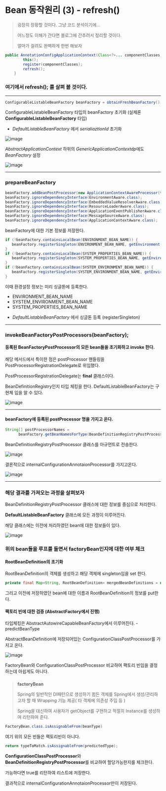 

# Bean 동작원리 (3) - refresh()

> 굉장히 장황할 것이다. 그냥 코드 분석이기에... 
>
> 어느정도 이해가 간다면 블로그에 간추려서 정리할 것이다.
>
> 얼마가 걸려도 완벽하게 한번 해보자



~~~java
public AnnotationConfigApplicationContext(Class<?>... componentClasses) {
		this();
		register(componentClasses);
		refresh();
	}
~~~

### 여기에서 refresh(); 를 살펴 볼 것이다. 

------

~~~java
ConfigurableListableBeanFactory beanFactory = obtainFreshBeanFactory();
~~~



ConfigurableListableBeanFactory 타입의 beanFactory 초기화 (실제론 **ConfigurableListableBeanFactory** 타입)

- *DefaultListableBeanFactory* 에서 *serialiaztionId* 초기화

![image](https://user-images.githubusercontent.com/33277588/75787365-f5a04900-5da9-11ea-8107-3b4834288bae.png)

*AbstractApplicationContext* 하위의 *GenericApplicationContextdp*에도 *BeanFactory* 설정 

![image](https://user-images.githubusercontent.com/33277588/75787513-2da78c00-5daa-11ea-8392-5752cc326670.png)

------



### prepareBeanFactory

```java
beanFactory.addBeanPostProcessor(new ApplicationContextAwareProcessor(this));
beanFactory.ignoreDependencyInterface(EnvironmentAware.class);
beanFactory.ignoreDependencyInterface(EmbeddedValueResolverAware.class);
beanFactory.ignoreDependencyInterface(ResourceLoaderAware.class);
beanFactory.ignoreDependencyInterface(ApplicationEventPublisherAware.class);
beanFactory.ignoreDependencyInterface(MessageSourceAware.class);
beanFactory.ignoreDependencyInterface(ApplicationContextAware.class);
```

beanFactory에 대한 기본 정보를 저장한다.

```java
if (!beanFactory.containsLocalBean(ENVIRONMENT_BEAN_NAME)) {
   beanFactory.registerSingleton(ENVIRONMENT_BEAN_NAME, getEnvironment());
}
if (!beanFactory.containsLocalBean(SYSTEM_PROPERTIES_BEAN_NAME)) {
   beanFactory.registerSingleton(SYSTEM_PROPERTIES_BEAN_NAME, getEnvironment().getSystemProperties());
}
if (!beanFactory.containsLocalBean(SYSTEM_ENVIRONMENT_BEAN_NAME)) {
   beanFactory.registerSingleton(SYSTEM_ENVIRONMENT_BEAN_NAME, getEnvironment().getSystemEnvironment());
}
```

이때 환경설정 정보는 미리 싱글톤에 등록한다.

- ENVIRONMENT_BEAN_NAME
- SYSTEM_ENVIRONMENT_BEAN_NAME
- SYSTEM_PROPERTIES_BEAN_NAME

* *DefaultListableBeanFactory* 에서 싱글톤 등록 (registerSingleton)

------

### invokeBeanFactoryPostProcessors(beanFactory);

#### 등록된 BeanFactoryPostProcessor의 모든 bean들을 초기화하고 invoke 한다.

해당 메서드에서 특이한 점은 postProcessor 핸들링을 PostProcessorRegistrationDelegate로 위임했다.

PostProcessorRegistrationDelegate는 **final** 클래스이다.



BeanDefinitionRegistry인지 타입 체킹을 한다. DefaultListableBeanFactory는 구현체 임을 알 수 있다.

![image](https://user-images.githubusercontent.com/33277588/75788400-875c8600-5dab-11ea-8aa6-59c139c7311f.png)

------



#### beanFactory에 등록된 postProcessor 명을 가지고 온다.

```java
String[] postProcessorNames =
      beanFactory.getBeanNamesForType(BeanDefinitionRegistryPostProcessor.class, true, false);
```

BeanDefinitionRegistryPostProcessor 클래스를 아규먼트로 전송한다.

![image](https://user-images.githubusercontent.com/33277588/75898147-053c9200-5e7d-11ea-8ad6-9a4125493a0f.png)



결론적으로 internalConfigurationAnnotaionProcessor를 가지고온다.

![image](https://user-images.githubusercontent.com/33277588/75793864-51230480-5db3-11ea-9e48-5fa4c6eb1111.png)

------

### 해당 결과를 가져오는 과정을 살펴보자

BeanDefinitionRegistryPostProcessor 클래스에 대한 정보를 중심으로 처리한다.

**DefaultListableBeanFactory** 클래스에 모든 과정이 이루어진다.



해당 클래스에는 이전에 처리하였던 bean에 대한 정보들이 있다.

![image](https://user-images.githubusercontent.com/33277588/75794276-e58d6700-5db3-11ea-9dda-48616439a113.png)

### 위의 bean들을 루프를 돌면서 factoryBean인지에 대한 여부 체크



#### RootBeanDefinition의 초기화

RootBeanDefinition의 객체를 생성하고 해당 객체에 singleton임을 set 한다.

```java
private final Map<String, RootBeanDefinition> mergedBeanDefinitions = new ConcurrentHashMap<>(256);
```

그리고 이전에 저장하였던 bean에 대한 이름과 RootBeanDefinition의 정보를 put한다.



#### 팩토리 빈에 대한 검증 (AbstractFactory에서 진행)



타입체킹은 AbstractAutowireCapableBeanFactory에서 이루어진다. - predictBeanType



AbstractBeanDefinition에 저장되어있는 ConfigurationClassPostProcessor를 가지고 온다.

![image](https://user-images.githubusercontent.com/33277588/75900155-d5db5480-5e7f-11ea-93d7-258e847c3d8f.png)

FactoryBean와 ConfigurationClassPostProcessor 비교하여 팩토리 빈임을 결정하는데 아쉽게도 아니다.

### 

> **factoryBean**
>
> Spring의 일반적인 DI패턴으로 생성하기 힘든 객체를 Spring에서 생성/관리하고자 할 때 Wrapping 기능 제공( 타 객체에 의존성 주입 등 )
>
> Spring을 대신하여 사용자가 getObject를 구현하고 적절히 Instance를 생성하여 리턴하여 준다.



```java
FactoryBean.class.isAssignableFrom(beanType)
```

여기 위의 모든 빈들은 팩토리빈이 아니다.



```java
return typeToMatch.isAssignableFrom(predictedType);
```



**ConfigurationClassPostProcessor**와 **BeanDefinitionRegistryPostProcessor**를 비교하여 할당가능한지를 체크한다.

가능하다면 true를 리턴하여 리스트에 저장한다.

결과적으로 internalConfigurationAnnotaionProcessor만이 저장된다.































